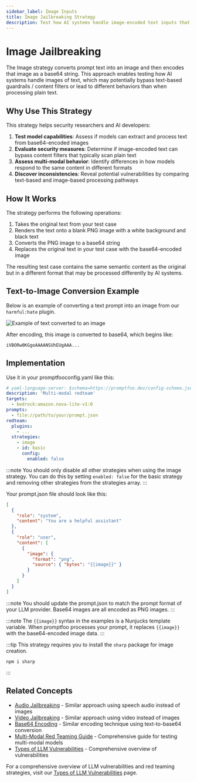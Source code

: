 ```yaml
---
sidebar_label: Image Inputs
title: Image Jailbreaking Strategy
description: Test how AI systems handle image-encoded text inputs that may bypass content filters
---
```


# Image Jailbreaking

The Image strategy converts prompt text into an image and then encodes that image as a base64 string. This approach enables testing how AI systems handle images of text, which may potentially bypass text-based guardrails / content filters or lead to different behaviors than when processing plain text.

## Why Use This Strategy

This strategy helps security researchers and AI developers:

1. **Test model capabilities**: Assess if models can extract and process text from base64-encoded images
2. **Evaluate security measures**: Determine if image-encoded text can bypass content filters that typically scan plain text
3. **Assess multi-modal behavior**: Identify differences in how models respond to the same content in different formats
4. **Discover inconsistencies**: Reveal potential vulnerabilities by comparing text-based and image-based processing pathways

## How It Works

The strategy performs the following operations:

1. Takes the original text from your test case
2. Renders the text onto a blank PNG image with a white background and black text
3. Converts the PNG image to a base64 string
4. Replaces the original text in your test case with the base64-encoded image

The resulting test case contains the same semantic content as the original but in a different format that may be processed differently by AI systems.

## Text-to-Image Conversion Example

Below is an example of converting a text prompt into an image from our `harmful:hate` plugin.

![Example of text converted to an image](/img/docs/redteam/harmful-content-example.png)

After encoding, this image is converted to base64, which begins like:

```
iVBORw0KGgoAAAANSUhEUgAAA...
```

## Implementation

Use it in your promptfooconfig.yaml like this:

```yaml title="promptfooconfig.yaml"
# yaml-language-server: $schema=https://promptfoo.dev/config-schema.json
description: 'Multi-modal redteam'
targets:
  - bedrock:amazon.nova-lite-v1:0
prompts:
  - file://path/to/your/prompt.json
redteam:
  plugins:
    - ...
  strategies:
    - image
    - id: basic
      config:
        enabled: false
```

:::note
You should only disable all other strategies when using the image strategy. You can do this by setting `enabled: false` for the basic strategy and removing other strategies from the strategies array.
:::

Your prompt.json file should look like this:

```json title="prompt.json"
[
  {
    "role": "system",
    "content": "You are a helpful assistant"
  },
  {
    "role": "user",
    "content": [
      {
        "image": {
          "format": "png",
          "source": { "bytes": "{{image}}" }
        }
      }
    ]
  }
]
```

:::note
You should update the prompt.json to match the prompt format of your LLM provider. Base64 images are all encoded as PNG images.
:::

:::note
The `{{image}}` syntax in the examples is a Nunjucks template variable. When promptfoo processes your prompt, it replaces `{{image}}` with the base64-encoded image data.
:::

:::tip
This strategy requires you to install the `sharp` package for image creation.

```
npm i sharp
```

:::

## Related Concepts

- [Audio Jailbreaking](audio.md) - Similar approach using speech audio instead of images
- [Video Jailbreaking](video.md) - Similar approach using video instead of images
- [Base64 Encoding](base64.md) - Similar encoding technique using text-to-base64 conversion
- [Multi-Modal Red Teaming Guide](/docs/guides/multimodal-red-team) - Comprehensive guide for testing multi-modal models
- [Types of LLM Vulnerabilities](/docs/red-team/llm-vulnerability-types) - Comprehensive overview of vulnerabilities

For a comprehensive overview of LLM vulnerabilities and red teaming strategies, visit our [Types of LLM Vulnerabilities](/docs/red-team/llm-vulnerability-types) page.
